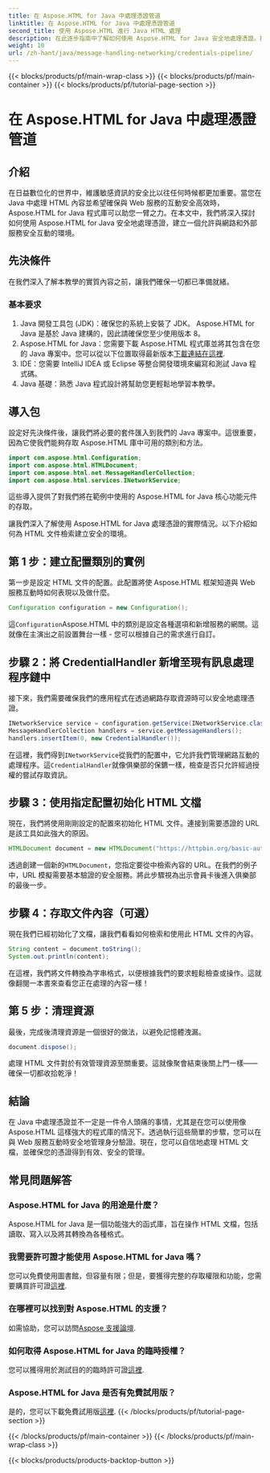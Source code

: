 ```yaml
---
title: 在 Aspose.HTML for Java 中處理憑證管道
linktitle: 在 Aspose.HTML for Java 中處理憑證管道
second_title: 使用 Aspose.HTML 進行 Java HTML 處理
description: 在此逐步指南中了解如何使用 Aspose.HTML for Java 安全地處理憑證。探索基本技巧和最佳實踐。
weight: 10
url: /zh-hant/java/message-handling-networking/credentials-pipeline/
---
```


{{< blocks/products/pf/main-wrap-class >}}
{{< blocks/products/pf/main-container >}}
{{< blocks/products/pf/tutorial-page-section >}}

# 在 Aspose.HTML for Java 中處理憑證管道

## 介紹
在日益數位化的世界中，維護敏感資訊的安全比以往任何時候都更加重要。當您在 Java 中處理 HTML 內容並希望確保與 Web 服務的互動安全高效時，Aspose.HTML for Java 程式庫可以助您一臂之力。在本文中，我們將深入探討如何使用 Aspose.HTML for Java 安全地處理憑證，建立一個允許與網路和外部服務安全互動的環境。
## 先決條件
在我們深入了解本教學的實質內容之前，讓我們確保一切都已準備就緒。 
### 基本要求
1. Java 開發工具包 (JDK)：確保您的系統上安裝了 JDK。 Aspose.HTML for Java 是基於 Java 建構的，因此請確保您至少使用版本 8。
2.  Aspose.HTML for Java：您需要下載 Aspose.HTML 程式庫並將其包含在您的 Java 專案中。您可以從以下位置取得最新版本[下載連結在這裡](https://releases.aspose.com/html/java/).
3. IDE：您需要 IntelliJ IDEA 或 Eclipse 等整合開發環境來編寫和測試 Java 程式碼。
4. Java 基礎：熟悉 Java 程式設計將幫助您更輕鬆地學習本教學。
## 導入包
設定好先決條件後，讓我們將必要的套件匯入到我們的 Java 專案中。這很重要，因為它使我們能夠存取 Aspose.HTML 庫中可用的類別和方法。
```java
import com.aspose.html.Configuration;
import com.aspose.html.HTMLDocument;
import com.aspose.html.net.MessageHandlerCollection;
import com.aspose.html.services.INetworkService;
```
這些導入提供了對我們將在範例中使用的 Aspose.HTML for Java 核心功能元件的存取。

讓我們深入了解使用 Aspose.HTML for Java 處理憑證的實際情況。以下介紹如何為 HTML 文件檢索建立安全的環境。
## 第 1 步：建立配置類別的實例
第一步是設定 HTML 文件的配置。此配置將使 Aspose.HTML 框架知道與 Web 服務互動時如何表現以及做什麼。
```java
Configuration configuration = new Configuration();
```
這`Configuration`Aspose.HTML 中的類別是設定各種選項和新增服務的網關。這就像在主演出之前設置舞台一樣 - 您可以根據自己的需求進行自訂。
## 步驟 2：將 CredentialHandler 新增至現有訊息處理程序鏈中
接下來，我們需要確保我們的應用程式在透過網路存取資源時可以安全地處理憑證。
```java
INetworkService service = configuration.getService(INetworkService.class);
MessageHandlerCollection handlers = service.getMessageHandlers();
handlers.insertItem(0, new CredentialHandler());
```
在這裡，我們得到`INetworkService`從我們的配置中，它允許我們管理網路互動的處理程序。這`CredentialHandler`就像俱樂部的保鑣一樣，檢查是否只允許經過授權的嘗試存取資訊。
## 步驟 3：使用指定配置初始化 HTML 文檔
現在，我們將使用剛剛設定的配置來初始化 HTML 文件。連接到需要憑證的 URL 是該工具如此強大的原因。
```java
HTMLDocument document = new HTMLDocument("https://httpbin.org/basic-auth/username/securelystoredpassword”，配置）；
```
透過創建一個新的`HTMLDocument`，您指定要從中檢索內容的 URL。在我們的例子中，URL 模擬需要基本驗證的安全服務。將此步驟視為出示會員卡後進入俱樂部的最後一步。
## 步驟 4：存取文件內容（可選）
現在我們已經初始化了文檔，讓我們看看如何檢索和使用此 HTML 文件的內容。
```java
String content = document.toString();
System.out.println(content);
```
在這裡，我們將文件轉換為字串格式，以便根據我們的要求輕鬆檢查或操作。這就像翻閱一本書來查看您正在處理的內容一樣！
## 第 5 步：清理資源
最後，完成後清理資源是一個很好的做法，以避免記憶體洩漏。
```java
document.dispose();
```
處理 HTML 文件對於有效管理資源至關重要。這就像聚會結束後關上門一樣——確保一切都收拾乾淨！
## 結論
在 Java 中處理憑證並不一定是一件令人頭痛的事情，尤其是在您可以使用像 Aspose.HTML 這樣強大的程式庫的情況下。透過執行這些簡單的步驟，您可以在與 Web 服務互動時安全地管理身分驗證。現在，您可以自信地處理 HTML 文檔，並確保您的憑證得到有效、安全的管理。

## 常見問題解答
### Aspose.HTML for Java 的用途是什麼？
Aspose.HTML for Java 是一個功能強大的函式庫，旨在操作 HTML 文檔，包括讀取、寫入以及將其轉換為各種格式。
### 我需要許可證才能使用 Aspose.HTML for Java 嗎？
您可以免費使用圖書館，但容量有限；但是，要獲得完整的存取權限和功能，您需要購買許可證[這裡](https://purchase.aspose.com/buy).
### 在哪裡可以找到對 Aspose.HTML 的支援？
如需協助，您可以訪問[Aspose 支援論壇](https://forum.aspose.com/c/html/29).
### 如何取得 Aspose.HTML for Java 的臨時授權？
您可以獲得用於測試目的的臨時許可證[這裡](https://purchase.aspose.com/temporary-license/).
### Aspose.HTML for Java 是否有免費試用版？
是的，您可以下載免費試用版[這裡](https://releases.aspose.com/).
{{< /blocks/products/pf/tutorial-page-section >}}

{{< /blocks/products/pf/main-container >}}
{{< /blocks/products/pf/main-wrap-class >}}

{{< blocks/products/products-backtop-button >}}
